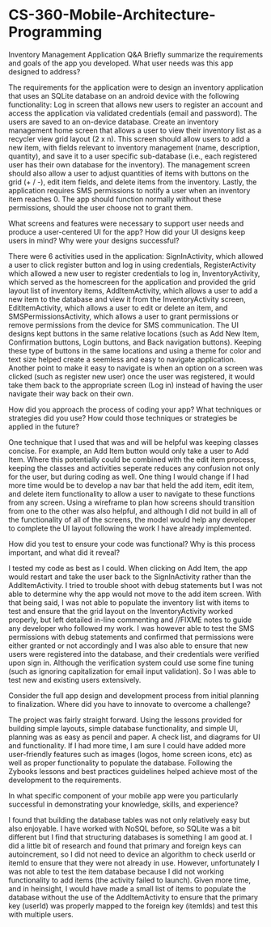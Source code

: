 # CS-360-Mobile-Architecture-Programming

Inventory Management Application Q&A
Briefly summarize the requirements and goals of the app you developed. What user needs was this app designed to address?

The requirements for the application were to design an inventory application that uses an SQLite database on an android device with the following functionality:
Log in screen that allows new users to register an account and access the application via validated credentials (email and password). The users are saved to an on-device
database. Create an inventory management home screen that allows a user to view their inventory list as a recycler view grid layout (2 x n). This screen should allow users
to add a new item, with fields relevant to inventory management (name, description, quantity), and save it to a user specific sub-database (i.e., each registered user has
their own database for the inventory). The management screen should also allow a user to adjust quantities of items with buttons on the grid (+ / -), edit item fields, and 
delete items from the inventory. Lastly, the application requires SMS permissions to notify a user when an inventory item reaches 0. The app should function normally without
these permissions, should the user choose not to grant them.

What screens and features were necessary to support user needs and produce a user-centered UI for the app? How did your UI designs keep users in mind? Why were your designs successful?

There were 6 activities used in the application: SignInActivity, which allowed a user to click register button and log in using credentials, RegisterActivity which allowed a new user
to register credentials to log in, InventoryActivity, which served as the homescreen for the application and provided the grid layout list of inventory items, AddItemActivity,
which allows a user to add a new item to the database and view it from the InventoryActivity screen, EditItemActivity, which allows a user to edit or delete an item,
and SMSPermissionsActivity, which allows a user to grant permissions or remove permissions from the device for SMS communication.
The UI designs kept buttons in the same relative locations (such as Add New Item, Confirmation buttons, Login buttons, and Back navigation buttons). Keeping these type of buttons in the same
locations and using a theme for color and text size helped create a seemless and easy to navigate application. Another point to make it easy to navigate is when an option on a screen was clicked
(such as register new user) once the user was registered, it would take them back to the appropriate screen (Log in) instead of having the user navigate their way back on their own.


How did you approach the process of coding your app? What techniques or strategies did you use? How could those techniques or strategies be applied in the future?

One technique that I used that was and will be helpful was keeping classes concise. For example, an Add Item button would only take a user to Add Item. Where this potentially could be combined
with the edit item process, keeping the classes and activities seperate reduces any confusion not only for the user, but during coding as well. One thing I would change if I had more time would be to
develop a nav bar that held the add item, edit item, and delete item functionality to allow a user to navigate to these functions from any screen. Using a wireframe to plan how screens should transition
from one to the other was also helpful, and although I did not build in all of the functionality of all of the screens, the model would help any developer to complete the UI layout following the work
I have already implemented.

How did you test to ensure your code was functional? Why is this process important, and what did it reveal?

I tested my code as best as I could. When clicking on Add Item, the app would restart and take the user back to the SignInActivity rather than the AddItemActivity.
I tried to trouble shoot with debug statements but I was not able to determine why the app would not move to the add item screen. With that being said, I was not able to 
populate the inventory list with items to test and ensure that the grid layout on the InventoryActivity worked properly, but left detailed in-line commenting and //FIXME notes
to guide any developer who followed my work. I was however able to test the SMS permissions with debug statements and confirmed that permissions were either granted or not accordingly
and I was also able to ensure that new users were registered into the database, and their credentials were verified upon sign in. Although the verification system could use some fine
tuning (such as ignoring capitalization for email input validation). So I was able to test new and existing users extensively.

Consider the full app design and development process from initial planning to finalization. Where did you have to innovate to overcome a challenge?

The project was fairly straight forward. Using the lessons provided for building simple layouts, simple database functionality, and simple UI, planning was as easy as
pencil and paper. A check list, and diagrams for UI and functionality. If I had more time, I am sure I could have added more user-friendly features such as images (logos, home screen icons, etc)
as well as proper functionality to populate the database. Following the Zybooks lessons and best practices guidelines helped achieve most of the development to the requirements.

In what specific component of your mobile app were you particularly successful in demonstrating your knowledge, skills, and experience?

I found that building the database tables was not only relatively easy but also enjoyable. I have worked with NoSQL before, so SQLite was a bit different
but I find that structuring databases is something I am good at. I did a little bit of research and found that primary and foreign keys can autoincrement, so I did
not need to device an algorithm to check userId or itemId to ensure that they were not already in use. However, unfortunately I was not able to test the item database
because I did not working functionality to add items (the activity failed to launch). Given more time, and in heinsight, I would have made a small list of items to populate 
the database without the use of the AddItemActivity to ensure that the primary key (userId) was properly mapped to the foreign key (itemIds) and test this with multiple
users.
